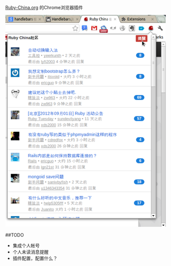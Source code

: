 [Ruby-China.org](http://ruby-china.org/) 的Chrome浏览器插件

![plugin preview](https://github.com/qichunren/ruby-china-chrome/raw/master/plugin_preview.png)

##TODO

+ 集成个人帐号
+ 个人未读消息提醒
+ 插件配置，配置什么？